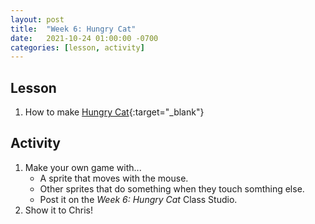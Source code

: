 ```yaml
---
layout: post
title:  "Week 6: Hungry Cat"
date:   2021-10-24 01:00:00 -0700
categories: [lesson, activity]
---
```


## Lesson

1. How to make [Hungry Cat](https://scratch.mit.edu/projects/250538809/){:target="_blank"}

## Activity

1. Make your own game with...
    * A sprite that moves with the mouse.
    * Other sprites that do something when they touch somthing else.
    * Post it on the *Week 6: Hungry Cat* Class Studio.
2. Show it to Chris!
